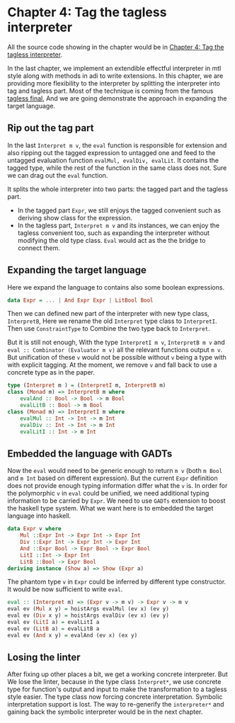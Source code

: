 # Chapter 4: Tag the tagless interpreter

All the source code showing in the chapter would be in [Chapter 4: Tag the tagless interpreter](https://github.com/soulomoon/arith/tree/master/arith4).

In the last chapter, we implement an extendible effectful interpreter in mtl style along with methods in adi to write extensions.
In this chapter, we are providing more flexibility to the interpreter by splitting the interpreter into tag and tagless part.
Most of the technique is coming from the famous [tagless final](https://okmij.org/ftp/tagless-final/course/lecture.pdf),
And we are going demonstrate the approach in expanding the target language.

## Rip out the tag part

In the last `Interpret m v`, the `eval` function is responsible for extension and also ripping out the tagged expression
to untagged one and feed to the untagged evaluation function `evalMul, evalDiv, evalLit`.
It contains the tagged type, while the rest of the function in the same class does not. Sure we can drag out the `eval`
function.

It splits the whole interpreter into two parts: the tagged part and the tagless part.

* In the tagged part `Expr`, we still enjoys the tagged convenient such as deriving show class for the expression.
* In the tagless part, `Interpret m v` and its instances, we can enjoy the tagless convenient too, such as expanding the interpreter without modifying the old type class.
`Eval` would act as the the bridge to connect them.

## Expanding the target language

Here we expand the language to contains also some boolean expressions.

```haskell
data Expr = ... | And Expr Expr | LitBool Bool
```

Then we can defined new part of the interpreter with new type class, `InterpretB`,
Here we rename the old `Interpret` type class to `InterpretI`. Then use `ConstraintType`
to Combine the two type back to `Interpret`.

But it is still not enough, With the type `InterpretI m v`, `InterpretB m v` and `eval :: Combinator (Evaluator m v)` all the relevant functions output `m v`.
But unification of these `v` would not be possible without `v` being a type with with explicit tagging.
At the moment, we remove `v` and fall back to use a concrete type as in the paper.

```haskell
type (Interpret m ) = (InterpretI m, InterpretB m)
class (Monad m) => InterpretB m where
    evalAnd :: Bool -> Bool -> m Bool
    evalLitB :: Bool -> m Bool
class (Monad m) => InterpretI m where
    evalMul :: Int -> Int -> m Int
    evalDiv :: Int -> Int -> m Int
    evalLitI :: Int -> m Int
```

## Embedded the language with GADTs

Now the `eval` would need to be generic enough to return `m v` (both `m Bool` and `m Int` based on different expression).
But the current `Expr` definition does not provide enough typing information differ what the `v` is.
In order for the polymorphic `v` in `eval` could be unified, we need additional typing information
to be carried by `Expr`. We need to use `GADTs` extension to boost the haskell type system.
What we want here is to embedded the target language into haskell.

```haskell
data Expr v where
    Mul ::Expr Int -> Expr Int -> Expr Int
    Div ::Expr Int -> Expr Int -> Expr Int
    And ::Expr Bool -> Expr Bool -> Expr Bool
    LitI ::Int -> Expr Int
    LitB ::Bool -> Expr Bool
deriving instance (Show a) => Show (Expr a)
```

The phantom type `v` in `Expr` could be inferred by different type constructor. It would be now sufficient to write `eval`.

```haskell
eval :: (Interpret m) => (Expr v -> m v) -> Expr v -> m v
eval ev (Mul x y) = hoistArgs evalMul (ev x) (ev y)
eval ev (Div x y) = hoistArgs evalDiv (ev x) (ev y)
eval ev (LitI a) = evalLitI a
eval ev (LitB a) = evalLitB a
eval ev (And x y) = evalAnd (ev x) (ex y)
```

## Losing the linter

After fixing up other places a bit, we get a working concrete interpreter.
But We lose the linter, because in the type class `Interpret*`,
we use concrete type for function's output and input to make the transformation to a tagless style easier.
The type class now forcing concrete interpretation. Symbolic interpretation support is lost.
The way to re-generify the `interpreter*` and gaining back the symbolic interpreter would be in the next chapter.
